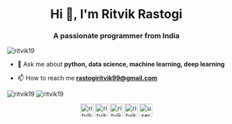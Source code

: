 <h1 align="center">Hi 👋, I'm Ritvik Rastogi</h1>
<h3 align="center">A passionate programmer from India</h3>

<p align="left"> <img src="https://komarev.com/ghpvc/?username=ritvik19" alt="ritvik19" /> </p>

- 💬 Ask me about **python, data science, machine learning, deep learning**

- 📫 How to reach me **rastogiritvik99@gmail.com**


<img src="https://github-readme-stats.vercel.app/api/top-langs/?username=ritvik19&layout=compact&hide=html&theme=tokyonight" alt="ritvik19" />
<img src="https://github-readme-stats.vercel.app/api?username=ritvik19&show_icons=true&theme=tokyonight" alt="ritvik19" />

<p align="center">
<a href="https://linkedin.com/in/ritvik-rastogi-003085153/" target="blank"><img align="center" src="https://cdn.jsdelivr.net/npm/simple-icons@3.0.1/icons/linkedin.svg" alt="ritvik-rastogi-003085153/" height="30" width="30" /></a>
<a href="https://kaggle.com/ritvik1909" target="blank"><img align="center" src="https://cdn.jsdelivr.net/npm/simple-icons@3.0.1/icons/kaggle.svg" alt="ritvik1909" height="30" width="30" /></a>
<a href="https://fb.com/ritvik.rastogi" target="blank"><img align="center" src="https://cdn.jsdelivr.net/npm/simple-icons@3.0.1/icons/facebook.svg" alt="ritvik.rastogi" height="30" width="30" /></a>
<a href="https://instagram.com/ritvikrastogi19" target="blank"><img align="center" src="https://cdn.jsdelivr.net/npm/simple-icons@3.0.1/icons/instagram.svg" alt="ritvikrastogi19" height="30" width="30" /></a>
<a href="https://www.codechef.com/users/ritvik19" target="blank"><img align="center" src="https://cdn.jsdelivr.net/npm/simple-icons@3.1.0/icons/codechef.svg" alt="users/ritvik19" height="30" width="30" /></a>
</p>
